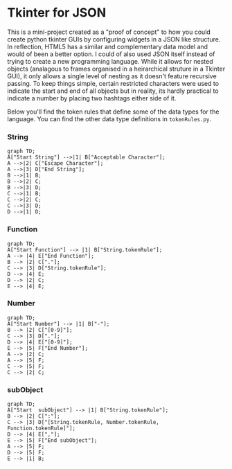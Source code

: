 # Tkinter for JSON
This is a mini-project created as a "proof of concept" to how you could create python tkinter GUIs by configuring widgets in a JSON like structure. In reflection, HTML5 has a similar and complementary data model and would of been a better option. I could of also used JSON itself instead of trying to create a new programming language. While it allows for nested objects (analagous to frames organised in a heirarchical struture in a Tkinter GUI), it only allows a single level of nesting as it doesn't feature recursive passing. To keep things simple, certain restricted characters were used to indicate the start and end of all objects but in reality, its hardly practical to indicate a number by placing two hashtags either side of it. 

Below you'll find the token rules that define some of the data types for the language. You can find the other data type definitions in `tokenRules.py`.

### String
```mermaid
graph TD;
A["Start String"] -->|1| B["Acceptable Character"];
A -->|2| C["Escape Character"];
A -->|3| D["End String"];
B -->|1| B;
B -->|2| C;
B -->|3| D;
C -->|1| B;
C -->|2| C;
C -->|3| D;
D -->|1| D;
```

### Function
```mermaid
graph TD;
A["Start Function"] --> |1| B["String.tokenRule"];
A --> |4| E["End Function"];
B --> |2| C["."];
C --> |3| D["String.tokenRule"];
D --> |4| E;
D --> |2| C;
E --> |4| E;
```

### Number
```mermaid
graph TD;
A["Start Number"] --> |1| B["-"];
B --> |2| C["[0-9]"];
C --> |3| D["."];
D --> |4| E["[0-9]"];
E --> |5| F["End Number"];
A --> |2| C;
A --> |5| F;
C --> |5| F;
C --> |2| C;
```

### subObject
```mermaid
graph TD;
A["Start  subObject"] --> |1| B["String.tokenRule"];
B --> |2| C[":"];
C --> |3| D["[String.tokenRule, Number.tokenRule, Function.tokenRule]"];
D --> |4| E[","];
E --> |5| F["End subObject"];
A --> |5| F;
D --> |5| F;
E --> |1| B; 
```





